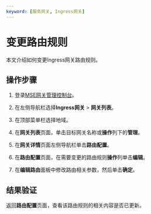 ```yaml
---
keyword: [服务网关, Ingress网关]
---
```


# 变更路由规则

本文介绍如何变更Ingress网关路由规则。

## 操作步骤

1.  登录[MSE网关管理控制台](https://mse.console.aliyun.com/#/microgw)。

2.  在左侧导航栏选择**Ingress网关** \> **网关列表**。

3.  在顶部菜单栏选择地域。

4.  在**网关列表**页面，单击目标网关名称或**操作**列下的**管理**。

5.  在**网关详情**页面左侧导航栏单击**路由配置**。

6.  在**路由配置**页面，在需要变更的路由规则**操作**列单击**编辑**。

7.  在**编辑路由**面板中修改路由相关参数，然后单击**确定**。


## 结果验证

返回**路由配置**页面，查看该路由规则的相关内容是否已更新。

